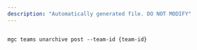 ```yaml
---
description: "Automatically generated file. DO NOT MODIFY"
---
```


```cli

mgc teams unarchive post --team-id {team-id}

```